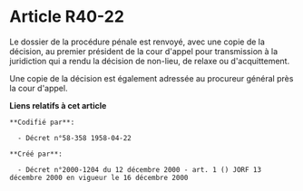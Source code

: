 # Article R40-22

Le dossier de la procédure pénale est renvoyé, avec une copie de la décision, au premier président de la cour d'appel pour
transmission à la juridiction qui a rendu la décision de non-lieu, de relaxe ou d'acquittement.

Une copie de la décision est également adressée au procureur général près la cour d'appel.

**Liens relatifs à cet article**

	**Codifié par**:

	  - Décret n°58-358 1958-04-22

	**Créé par**:

	  - Décret n°2000-1204 du 12 décembre 2000 - art. 1 () JORF 13 décembre 2000 en vigueur le 16 décembre 2000
